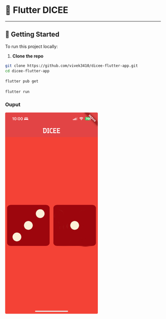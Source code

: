 # 🎯 Flutter DICEE


---

## 🚀 Getting Started

To run this project locally:

1. **Clone the repo**

```bash
git clone https://github.com/vivek3410/dicee-flutter-app.git
cd dicee-flutter-app

flutter pub get

flutter run
```

### Ouput
<img src="outputs/output.jpeg" width="300" alt="App Screenshot">
